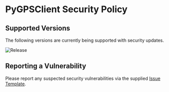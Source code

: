 # PyGPSClient Security Policy

## Supported Versions

The following versions are currently being supported with security updates.

![Release](https://img.shields.io/github/v/release/semuconsulting/PyGPSClient)

## Reporting a Vulnerability

Please report any suspected security vulnerabilities via the supplied
[Issue Template](https://github.com/semuconsulting/PyGPSClient/blob/master/.github/ISSUE_TEMPLATE/bug_report.md).
